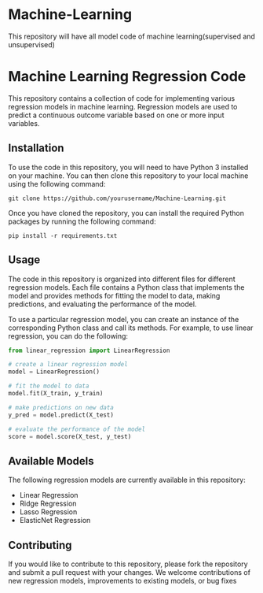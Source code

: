 # Machine-Learning
This repository will have all model code of machine learning(supervised and unsupervised)
# Machine Learning Regression Code

This repository contains a collection of code for implementing various regression models in machine learning. Regression models are used to predict a continuous outcome variable based on one or more input variables.

## Installation

To use the code in this repository, you will need to have Python 3 installed on your machine. You can then clone this repository to your local machine using the following command:

```
git clone https://github.com/yourusername/Machine-Learning.git
```

Once you have cloned the repository, you can install the required Python packages by running the following command:

```
pip install -r requirements.txt
```

## Usage

The code in this repository is organized into different files for different regression models. Each file contains a Python class that implements the model and provides methods for fitting the model to data, making predictions, and evaluating the performance of the model.

To use a particular regression model, you can create an instance of the corresponding Python class and call its methods. For example, to use linear regression, you can do the following:

```python
from linear_regression import LinearRegression

# create a linear regression model
model = LinearRegression()

# fit the model to data
model.fit(X_train, y_train)

# make predictions on new data
y_pred = model.predict(X_test)

# evaluate the performance of the model
score = model.score(X_test, y_test)
```

## Available Models

The following regression models are currently available in this repository:

- Linear Regression
- Ridge Regression
- Lasso Regression
- ElasticNet Regression

## Contributing

If you would like to contribute to this repository, please fork the repository and submit a pull request with your changes. We welcome contributions of new regression models, improvements to existing models, or bug fixes
